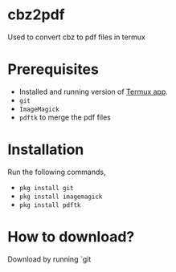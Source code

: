# cbz2pdf
Used to convert cbz to pdf files in termux

# Prerequisites
* Installed and running version of [Termux app](https://f-droid.org/en/packages/com.termux/).
* `git`
* `ImageMagick`
* `pdftk` to merge the pdf files

# Installation
Run the following commands,
* `pkg install git`
* `pkg install imagemagick`
* `pkg install pdftk`

# How to download?
Download by running `git
